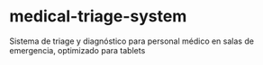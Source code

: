 # medical-triage-system
Sistema de triage y diagnóstico para personal médico en salas de emergencia, optimizado para tablets

